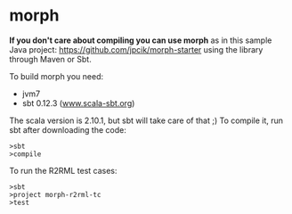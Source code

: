 morph
=====

**If you don't care about compiling you can use morph** 
as in this sample Java project: https://github.com/jpcik/morph-starter
using the library through Maven or Sbt.


To build morph you need:

* jvm7
* sbt 0.12.3 (www.scala-sbt.org)

The scala version is 2.10.1, but sbt will take care of that ;)
To compile it, run sbt after downloading the code:

```
>sbt
>compile
```

To run the R2RML test cases:

```
>sbt
>project morph-r2rml-tc
>test
```

